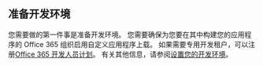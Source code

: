 ## <a name="prepare-your-development-environment"></a>准备开发环境

您需要做的第一件事是准备开发环境。 您需要确保为您要在其中构建您的应用程序的 Office 365 组织启用自定义应用程序上载。 如果需要专用开发租户，可以注册[Office 365 开发人员计划](https://developer.microsoft.com/office/dev-program)。 有关其他信息，请参阅[设置您的开发环境](~/concepts/build-and-test/prepare-your-o365-tenant.md)。